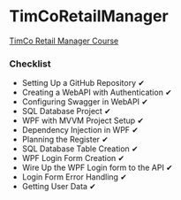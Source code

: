 # TimCoRetailManager
[TimCo Retail Manager Course](https://www.youtube.com/playlist?list=PLLWMQd6PeGY0bEMxObA6dtYXuJOGfxSPx)

### Checklist

* Setting Up a GitHub Repository ✔
* Creating a WebAPI with Authentication ✔
* Configuring Swagger in WebAPI ✔
* SQL Database Project ✔
* WPF with MVVM Project Setup ✔
* Dependency Injection in WPF ✔
* Planning the Register ✔
* SQL Database Table Creation ✔
* WPF Login Form Creation ✔
* Wire Up the WPF Login form to the API ✔
* Login Form Error Handling ✔
* Getting User Data ✔
